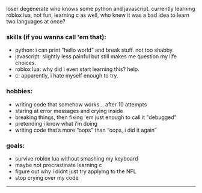 loser degenerate who knows some python and javascript. currently learning roblox lua, not fun, learning c as well, who knew it was a bad idea to learn two languages at once? 

### skills (if you wanna call 'em that):
- python: i can print “hello world” and break stuff. not too shabby.
- javascript: slightly less painful but still makes me question my life choices.
- roblox lua: why did i even start learning this? help.
- c: apparently, i hate myself enough to try.

### hobbies:
- writing code that somehow works… after 10 attempts
- staring at error messages and crying inside
- breaking things, then fixing 'em just enough to call it "debugged"
- pretending i know what i’m doing
- writing code that’s more “oops” than “oops, i did it again”


### goals:
- survive roblox lua without smashing my keyboard
- maybe not procrastinate learning c
- figure out why i didnt just try applying to the NFL
- stop crying over my code

---

